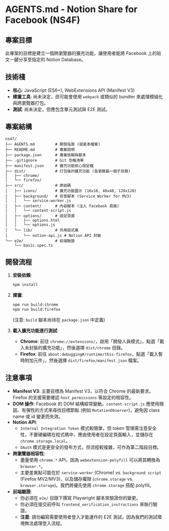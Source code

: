 # AGENTS.md - Notion Share for Facebook (NS4F)

## 專案目標

此專案的目標是建立一個跨瀏覽器的擴充功能，讓使用者能將 Facebook 上的貼文一鍵分享至指定的 Notion Database。

## 技術棧

- **核心**: JavaScript (ES6+), WebExtensions API (Manifest V3)
- **建置工具**: 尚未決定，但可能會使用 `webpack` 或類似的 bundler 來處理模組化與跨瀏覽器打包。
- **測試**: 尚未決定，但應包含單元測試與 E2E 測試。

## 專案結構

```
ns4f/
├── AGENTS.md         # 開發指南 (就是本檔案)
├── README.md         # 專案說明
├── package.json      # 專案依賴與腳本
├── .gitignore        # Git 忽略清單
├── manifest.json     # 擴充功能核心設定檔
├── dist/             # 打包後的擴充功能 (各瀏覽器一個子目錄)
│   ├── chrome/
│   └── firefox/
├── src/              # 原始碼
│   ├── icons/        # 擴充功能圖示 (16x16, 48x48, 128x128)
│   ├── background/   # 背景腳本 (Service Worker for MV3)
│   │   └── service-worker.js
│   ├── content/      # 內容腳本 (注入 Facebook 頁面)
│   │   └── content-script.js
│   ├── options/      # 設定頁面
│   │   ├── options.html
│   │   └── options.js
│   └── lib/          # 共用函式庫
│       └── notion-api.js # Notion API 封裝
└── e2e/              # 前端驗證
    └── basic.spec.ts
```

## 開發流程

1.  **安裝依賴**:
    ```bash
    npm install
    ```
2.  **建置**:
    ```bash
    npm run build:chrome
    npm run build:firefox
    ```
    (注意: `build` 腳本尚待在 `package.json` 中定義)

3.  **載入擴充功能進行測試**:
    - **Chrome**: 前往 `chrome://extensions/`，啟用「開發人員模式」，點選「載入未封裝的擴充功能」，然後選擇 `dist/chrome` 目錄。
    - **Firefox**: 前往 `about:debugging#/runtime/this-firefox`，點選「載入暫時附加元件」，然後選擇 `dist/firefox/manifest.json` 檔案。

## 注意事項

- **Manifest V3**: 主要目標為 Manifest V3，以符合 Chrome 的最新要求。Firefox 的支援需要確認 `host_permissions` 等設定的相容性。
- **DOM 操作**: Facebook 的 DOM 結構經常變動。`content-script.js` 應使用穩固、有彈性的方式來尋找目標節點 (例如 `MutationObserver`)，避免因 class name 或 id 變更而失效。
- **Notion API**:
  - `Internal Integration Token` 模式較簡單，但 token 管理需注意安全性，不要硬編碼在程式碼中，應由使用者在設定頁面輸入，並儲存在 `chrome.storage.local`。
  - `OAuth` 模式是更安全的發布方式，但流程較複雜，可作為第二階段目標。
- **跨瀏覽器相容性**:
  - 盡量使用 `chrome.*` API，因為 `webextension-polyfill` 可以將其轉換為 `browser.*`。
  - 主要差異點可能在於 `service-worker` (Chrome) vs. `background script` (Firefox MV2/MV3)，以及儲存權限 (`chrome.storage` vs. `browser.storage`)。我們將優先使用 `chrome.storage` 搭配 polyfill。
- **前端驗證**:
  - 你必須在 `e2e/` 目錄下撰寫 Playwright 腳本來驗證你的變更。
  - 你必須在提交前呼叫 `frontend_verification_instructions` 來執行驗證。
  - **注意**: 請勿編寫需要使用者登入才能運作的 E2E 測試，因為我們的測試環境無法處理登入流程。
